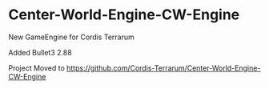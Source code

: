 # Center-World-Engine-CW-Engine
New GameEngine for Cordis Terrarum

Added Bullet3 2.88

Project Moved to https://github.com/Cordis-Terrarum/Center-World-Engine-CW-Engine
